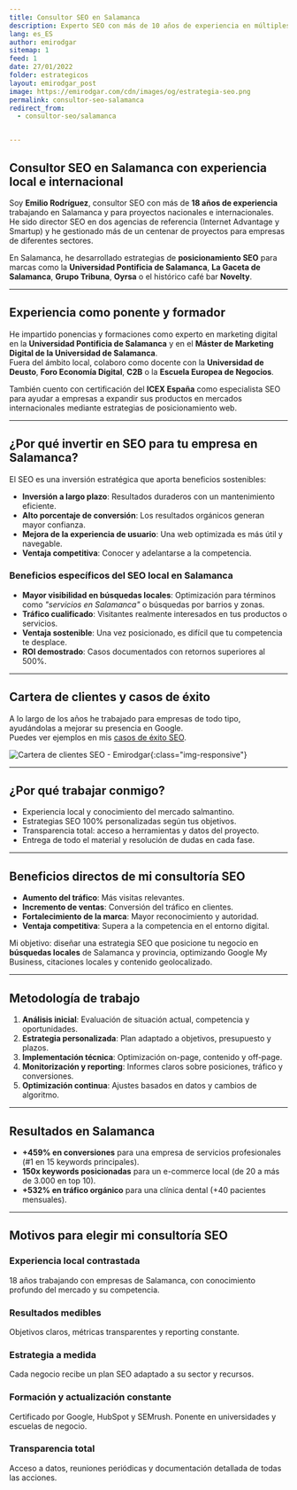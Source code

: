 ```yaml
---
title: Consultor SEO en Salamanca
description: Experto SEO con más de 10 años de experiencia en múltiples agencias, países y proyectos. Hablemos, es gratis.
lang: es_ES
author: emirodgar
sitemap: 1
feed: 1
date: 27/01/2022
folder: estrategicos
layout: emirodgar_post
image: https://emirodgar.com/cdn/images/og/estrategia-seo.png
permalink: consultor-seo-salamanca
redirect_from: 
  - consultor-seo/salamanca


---
```


## Consultor SEO en Salamanca con experiencia local e internacional

Soy **Emilio Rodríguez**, consultor SEO con más de **18 años de experiencia** trabajando en Salamanca y para proyectos nacionales e internacionales.  
He sido director SEO en dos agencias de referencia (Internet Advantage y Smartup) y he gestionado más de un centenar de proyectos para empresas de diferentes sectores.

En Salamanca, he desarrollado estrategias de **posicionamiento SEO** para marcas como la **Universidad Pontificia de Salamanca**, **La Gaceta de Salamanca**, **Grupo Tribuna**, **Oyrsa** o el histórico café bar **Novelty**.

---

## Experiencia como ponente y formador

He impartido ponencias y formaciones como experto en marketing digital en la **Universidad Pontificia de Salamanca** y en el **Máster de Marketing Digital de la Universidad de Salamanca**.  
Fuera del ámbito local, colaboro como docente con la **Universidad de Deusto**, **Foro Economía Digital**, **C2B** o la **Escuela Europea de Negocios**.

También cuento con certificación del **ICEX España** como especialista SEO para ayudar a empresas a expandir sus productos en mercados internacionales mediante estrategias de posicionamiento web.

---

## ¿Por qué invertir en SEO para tu empresa en Salamanca?

El SEO es una inversión estratégica que aporta beneficios sostenibles:

- **Inversión a largo plazo**: Resultados duraderos con un mantenimiento eficiente.  
- **Alto porcentaje de conversión**: Los resultados orgánicos generan mayor confianza.  
- **Mejora de la experiencia de usuario**: Una web optimizada es más útil y navegable.  
- **Ventaja competitiva**: Conocer y adelantarse a la competencia.

### Beneficios específicos del SEO local en Salamanca

- **Mayor visibilidad en búsquedas locales**: Optimización para términos como *"servicios en Salamanca"* o búsquedas por barrios y zonas.  
- **Tráfico cualificado**: Visitantes realmente interesados en tus productos o servicios.  
- **Ventaja sostenible**: Una vez posicionado, es difícil que tu competencia te desplace.  
- **ROI demostrado**: Casos documentados con retornos superiores al 500%.

---

## Cartera de clientes y casos de éxito

A lo largo de los años he trabajado para empresas de todo tipo, ayudándolas a mejorar su presencia en Google.  
Puedes ver ejemplos en mis [casos de éxito SEO](https://emirodgar.com/casos-exito-seo).

![Cartera de clientes SEO - Emirodgar](https://emirodgar.com/cdn/images/clients/erg-com-clientes.jpg){:class="img-responsive"}

---

## ¿Por qué trabajar conmigo?

- Experiencia local y conocimiento del mercado salmantino.  
- Estrategias SEO 100% personalizadas según tus objetivos.  
- Transparencia total: acceso a herramientas y datos del proyecto.  
- Entrega de todo el material y resolución de dudas en cada fase.

---

## Beneficios directos de mi consultoría SEO

- **Aumento del tráfico**: Más visitas relevantes.  
- **Incremento de ventas**: Conversión del tráfico en clientes.  
- **Fortalecimiento de la marca**: Mayor reconocimiento y autoridad.  
- **Ventaja competitiva**: Supera a la competencia en el entorno digital.

Mi objetivo: diseñar una estrategia SEO que posicione tu negocio en **búsquedas locales** de Salamanca y provincia, optimizando Google My Business, citaciones locales y contenido geolocalizado.

---

## Metodología de trabajo

1. **Análisis inicial**: Evaluación de situación actual, competencia y oportunidades.  
2. **Estrategia personalizada**: Plan adaptado a objetivos, presupuesto y plazos.  
3. **Implementación técnica**: Optimización on-page, contenido y off-page.  
4. **Monitorización y reporting**: Informes claros sobre posiciones, tráfico y conversiones.  
5. **Optimización continua**: Ajustes basados en datos y cambios de algoritmo.

---

## Resultados en Salamanca

- **+459% en conversiones** para una empresa de servicios profesionales (#1 en 15 keywords principales).  
- **150x keywords posicionadas** para un e-commerce local (de 20 a más de 3.000 en top 10).  
- **+532% en tráfico orgánico** para una clínica dental (+40 pacientes mensuales).

---

## Motivos para elegir mi consultoría SEO

### Experiencia local contrastada
18 años trabajando con empresas de Salamanca, con conocimiento profundo del mercado y su competencia.

### Resultados medibles
Objetivos claros, métricas transparentes y reporting constante.

### Estrategia a medida
Cada negocio recibe un plan SEO adaptado a su sector y recursos.

### Formación y actualización constante
Certificado por Google, HubSpot y SEMrush. Ponente en universidades y escuelas de negocio.

### Transparencia total
Acceso a datos, reuniones periódicas y documentación detallada de todas las acciones.
